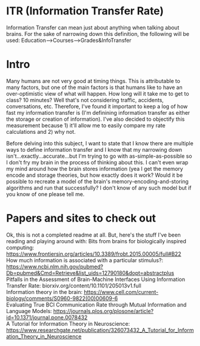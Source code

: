 # ITR (Information Transfer Rate)
Information Transfer can mean just about anything when talking about brains. For the sake of narrowing down this definition, the following will be used: Education-->Courses-->Grades&amp;InfoTransfer

# Intro
Many humans are not very good at timing things. This is attributable to many factors, but one of the main factors is that humans like to have an over-optimistic view of what will happen. How long will it take me to get to class? 10 minutes? Well that's not considering traffic, accidents, conversations, etc. Therefore, I've found it important to keep a log of how fast my information transfer is (I'm definining information transfer as either the storage or creation of information). I've also decided to objectify this measurement because 1) it'll allow me to easily compare my rate calculations and 2) why not.     

Before delving into this subject, I want to state that I know there are multiple ways to define information transfer and I know that my narrowing down isn't...exactly...accurate...but I'm trying to go with as-simple-as-possible so I don't fry my brain in the process of thinking about this. I can't even wrap my mind around how the brain stores information (yea I get the memory encode and storage theories, but how exactly does it work? Would it be possible to recreate a model of the brain's memory-encoding-and-storing algorithms and run that successfully? I don't know of any such model but if you know of one please tell me.

# Papers and sites to check out
Ok, this is not a completed readme at all. But, here's the stuff I've been reading and playing around with:
Bits from brains for biologically inspired computing: https://www.frontiersin.org/articles/10.3389/frobt.2015.00005/full#B22      
How much information is associated with a particular stimulus?: https://www.ncbi.nlm.nih.gov/pubmed?Db=pubmed&Cmd=Retrieve&list_uids=12790180&dopt=abstractplus      
Pitfalls in the Assessment of Brain-Machine Interfaces Using Information Transfer Rate: biorxiv.org/content/10.1101/205013v1.full      
Information theory in the brain: https://www.cell.com/current-biology/comments/S0960-9822(00)00609-6     
Evaluating True BCI Communication Rate through Mutual Information and Language Models: https://journals.plos.org/plosone/article?id=10.1371/journal.pone.0078432     
A Tutorial for Information Theory in Neuroscience: https://www.researchgate.net/publication/326073432_A_Tutorial_for_Information_Theory_in_Neuroscience    
